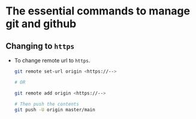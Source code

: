 # The essential commands to manage git and github



## Changing to `https`

* To change remote url to `https`.

  ```bash
  git remote set-url origin <https://-->

  # OR

  git remote add origin <https://-->

  # Then push the contents
  git push -U origin master/main
  ```
